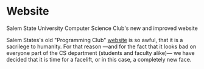 # Website
Salem State University Computer Science Club's new and improved website


Salem States's old "Programming Club" [website](http://cs.salemstate.edu/~byi/progClub/progClub_www/SSU_contests/) is so awful, that it is a sacrilege to humanity. For that reason —and for the fact that it looks bad on everyone part of the CS department (students and faculty alike)— we have decided that it is time for a facelift, or in this case, a completely new face.
